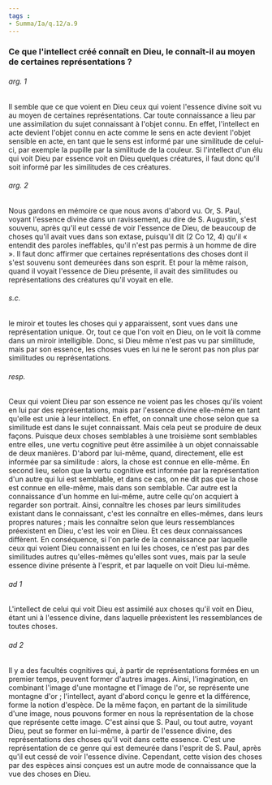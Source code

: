 ```yaml
---
tags : 
- Summa/Ia/q.12/a.9
---
```


### Ce que l'intellect créé connaît en Dieu, le connaît-il au moyen de certaines représentations ?

###### arg. 1
Il semble que ce que voient en Dieu ceux qui voient l'essence divine soit vu au moyen de certaines représentations. Car toute connaissance a lieu par une assimilation du sujet connaissant à l'objet connu. En effet, l'intellect en acte devient l'objet connu en acte comme le sens en acte devient l'objet sensible en acte, en tant que le sens est informé par une similitude de celui-ci, par exemple la pupille par la similitude de la couleur. Si l'intellect d'un élu qui voit Dieu par essence voit en Dieu quelques créatures, il faut donc qu'il soit informé par les similitudes de ces créatures. 

###### arg. 2
Nous gardons en mémoire ce que nous avons d'abord vu. Or, S. Paul, voyant l'essence divine dans un ravissement, au dire de S. Augustin, s'est souvenu, après qu'il eut cessé de voir l'essence de Dieu, de beaucoup de choses qu'il avait vues dans son extase, puisqu'il dit (2 Co 12, 4) qu'il « entendit des paroles ineffables, qu'il n'est pas permis à un homme de dire ». Il faut donc affirmer que certaines représentations des choses dont il s'est souvenu sont demeurées dans son esprit. Et pour la même raison, quand il voyait l'essence de Dieu présente, il avait des similitudes ou représentations des créatures qu'il voyait en elle. 

###### s.c.
le miroir et toutes les choses qui y apparaissent, sont vues dans une représentation unique. Or, tout ce que l'on voit en Dieu, on le voit là comme dans un miroir intelligible. Donc, si Dieu même n'est pas vu par similitude, mais par son essence, les choses vues en lui ne le seront pas non plus par similitudes ou représentations. 

###### resp.
Ceux qui voient Dieu par son essence ne voient pas les choses qu'ils voient en lui par des représentations, mais par l'essence divine elle-même en tant qu'elle est unie à leur intellect. En effet, on connaît une chose selon que sa similitude est dans le sujet connaissant. Mais cela peut se produire de deux façons. Puisque deux choses semblables à une troisième sont semblables entre elles, une vertu cognitive peut être assimilée à un objet connaissable de deux manières. D'abord par lui-même, quand, directement, elle est informée par sa similitude : alors, la chose est connue en elle-même. En second lieu, selon que la vertu cognitive est informée par la représentation d'un autre qui lui est semblable, et dans ce cas, on ne dit pas que la chose est connue en elle-même, mais dans son semblable. Car autre est la connaissance d'un homme en lui-même, autre celle qu'on acquiert à regarder son portrait. Ainsi, connaître les choses par leurs similitudes existant dans le connaissant, c'est les connaître en elles-mêmes, dans leurs propres natures ; mais les connaître selon que leurs ressemblances préexistent en Dieu, c'est les voir en Dieu. Et ces deux connaissances diffèrent. En conséquence, si l'on parle de la connaissance par laquelle ceux qui voient Dieu connaissent en lui les choses, ce n'est pas par des similitudes autres qu'elles-mêmes qu'elles sont vues, mais par la seule essence divine présente à l'esprit, et par laquelle on voit Dieu lui-même. 

###### ad 1
L'intellect de celui qui voit Dieu est assimilé aux choses qu'il voit en Dieu, étant uni à l'essence divine, dans laquelle préexistent les ressemblances de toutes choses. 

###### ad 2
Il y a des facultés cognitives qui, à partir de représentations formées en un premier temps, peuvent former d'autres images. Ainsi, l'imagination, en combinant l'image d'une montagne et l'image de l'or, se représente une montagne d'or ; l'intellect, ayant d'abord conçu le genre et la différence, forme la notion d'espèce. De la même façon, en partant de la similitude d'une image, nous pouvons former en nous la représentation de la chose que représente cette image. C'est ainsi que S. Paul, ou tout autre, voyant Dieu, peut se former en lui-même, à partir de l'essence divine, des représentations des choses qu'il voit dans cette essence. C'est une représentation de ce genre qui est demeurée dans l'esprit de S. Paul, après qu'il eut cessé de voir l'essence divine. Cependant, cette vision des choses par des espèces ainsi conçues est un autre mode de connaissance que la vue des choses en Dieu. 



